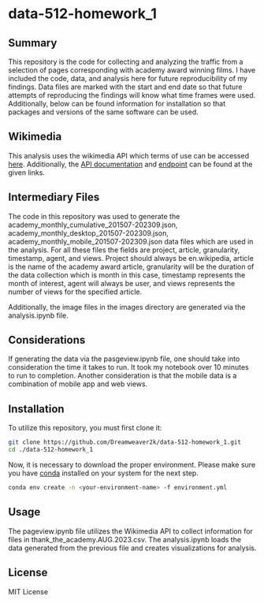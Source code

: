 # data-512-homework_1

## Summary

This repository is the code for collecting and analyzing the traffic from a selection of pages corresponding with academy award winning films. I have included the code, data, and analysis here for future reproducibility of my findings. Data files are marked with the start and end date so that future attempts of reproducing the findings will know what time frames were used. Additionally, below can be found information for installation so that packages and versions of the same software can be used.

## Wikimedia

This analysis uses the wikimedia API which terms of use can be accessed [here](https://www.mediawiki.org/wiki/REST_API#Terms_and_conditions). Additionally, the [API documentation](https://wikimedia.org/api/rest_v1/#/Pageviews%20data/get_metrics_pageviews_per_article__project___access___agent___article___granularity___start___end_) and [endpoint](https://wikitech.wikimedia.org/wiki/Analytics/AQS/Pageviews) can be found at the given links.

## Intermediary Files

The code in this repository was used to generate the academy_monthly_cumulative_201507-202309.json, academy_monthly_desktop_201507-202309.json, academy_monthly_mobile_201507-202309.json data files which are used in the analysis. For all these files the fields are project, article, granularity, timestamp, agent, and views. Project should always be en.wikipedia, article is the name of the academy award article, granularity will be the duration of the data collection which is month in this case, timestamp represents the month of interest, agent will always be user, and views represents the number of views for the specified article.

Additionally, the image files in the images directory are generated via the analysis.ipynb file.

## Considerations

If generating the data via the pasgeview.ipynb file, one should take into consideration the time it takes to run. It took my notebook over 10 minutes to run to completion. Another consideration is that the mobile data is a combination of mobile app and web views.

## Installation

To utilize this repository, you must first clone it:

```bash
git clone https://github.com/Dreamweaver2k/data-512-homework_1.git
cd ./data-512-homework_1
```

Now, it is necessary to download the proper environment. Please make sure you have [conda](https://conda.io/projects/conda/en/latest/index.html) installed on your system for the next step.

```bash
conda env create -n <your-environment-name> -f environment.yml
```

## Usage

The pageview.ipynb file utilizes the Wikimedia API to collect information for files in thank_the_academy.AUG.2023.csv. The analysis.ipynb loads the data generated from the previous file and creates visualizations for analysis.

## License

MIT License
